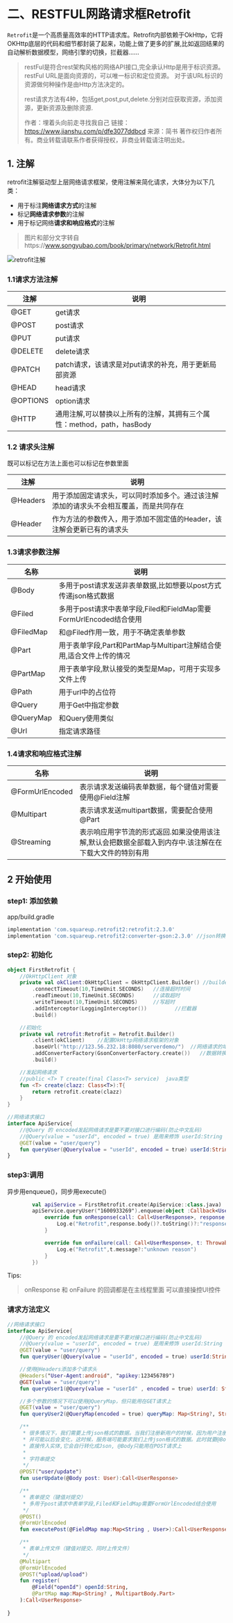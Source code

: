 # 二、RESTFUL网路请求框Retrofit

`Retrofit`是一个高质量高效率的HTTP请求库。Retrofit内部依赖于OkHttp，它将OKHttp底层的代码和细节都封装了起来，功能上做了更多的扩展,比如返回结果的自动解析数据模型，网络引擎的切换，拦截器......

> restFul是符合rest架构风格的网络API接口,完全承认Http是用于标识资源。restFul URL是面向资源的，可以唯一标识和定位资源。 对于该URL标识的资源做何种操作是由Http方法决定的。 
>
> rest请求方法有4种，包括get,post,put,delete.分别对应获取资源，添加资源，更新资源及删除资源.
>
> 
>
> 作者：埋着头向前走寻找我自己
> 链接：https://www.jianshu.com/p/dfe3077ddbcd
> 来源：简书
> 著作权归作者所有。商业转载请联系作者获得授权，非商业转载请注明出处。

## 1. 注解

retrofit注解驱动型上层网络请求框架，使用注解来简化请求，大体分为以下几类：

- 用于标注**网络请求方式**的注解
- 标记**网络请求参数**的注解
- 用于标记网络**请求和响应格式**的注解

> 图片和部分文字转自https://www.songyubao.com/book/primary/network/Retrofit.html

![retrofit注解](https://cdn.jsdelivr.net/gh/hairlyOwl/photo@master/retrofit注解.72sby7k1xd00.png)

### 1.1请求方法注解

| 注解     | 说明                                                         |
| -------- | ------------------------------------------------------------ |
| @GET     | get请求                                                      |
| @POST    | post请求                                                     |
| @PUT     | put请求                                                      |
| @DELETE  | delete请求                                                   |
| @PATCH   | patch请求，该请求是对put请求的补充，用于更新局部资源         |
| @HEAD    | head请求                                                     |
| @OPTIONS | option请求                                                   |
| @HTTP    | 通用注解,可以替换以上所有的注解，其拥有三个属性：method，path，hasBody |

###  1.2 请求头注解

既可以标记在方法上面也可以标记在参数里面

| 注解     | 说明                                                         |
| -------- | ------------------------------------------------------------ |
| @Headers | 用于添加固定请求头，可以同时添加多个。通过该注解添加的请求头不会相互覆盖，而是共同存在 |
| @Header  | 作为方法的参数传入，用于添加不固定值的Header，该注解会更新已有的请求头 |

### 1.3请求参数注解

| 名称      | 说明                                                         |
| --------- | ------------------------------------------------------------ |
| @Body     | 多用于post请求发送非表单数据,比如想要以post方式传递json格式数据 |
| @Filed    | 多用于post请求中表单字段,Filed和FieldMap需要FormUrlEncoded结合使用 |
| @FiledMap | 和@Filed作用一致，用于不确定表单参数                         |
| @Part     | 用于表单字段,Part和PartMap与Multipart注解结合使用,适合文件上传的情况 |
| @PartMap  | 用于表单字段,默认接受的类型是Map，可用于实现多文件上传       |
| @Path     | 用于url中的占位符                                            |
| @Query    | 用于Get中指定参数                                            |
| @QueryMap | 和Query使用类似                                              |
| @Url      | 指定请求路径                                                 |

### 1.4请求和响应格式注解

| 名称            | 说明                                                         |
| --------------- | ------------------------------------------------------------ |
| @FormUrlEncoded | 表示请求发送编码表单数据，每个键值对需要使用@Field注解       |
| @Multipart      | 表示请求发送multipart数据，需要配合使用@Part                 |
| @Streaming      | 表示响应用字节流的形式返回.如果没使用该注解,默认会把数据全部载入到内存中.该注解在在下载大文件的特别有用 |

## 2 开始使用

### step1: 添加依赖

app/build.gradle

```groovy
implementation 'com.squareup.retrofit2:retrofit:2.3.0'
implementation 'com.squareup.retrofit2:converter-gson:2.3.0' //json转换
```

### step2:  初始化

```kotlin
object FirstRetrofit {
    //OkHttpClient 对象
    private val okClient:OkHttpClient = OkHttpClient.Builder() //builder构建者设计模式
        .connectTimeout(10,TimeUnit.SECONDS)   //连接超时时间
        .readTimeout(10,TimeUnit.SECONDS)      //读取超时
        .writeTimeout(10,TimeUnit.SECONDS)     //写超时
        .addInterceptor(LoggingInterceptor())         //拦截器
        .build()

    //初始化
    private val retrofit:Retrofit = Retrofit.Builder()
        .client(okClient)    //配置OkHttp网络请求框架的对象
        .baseUrl("http://123.56.232.18:8080/serverdemo/")  //网络请求的域名
        .addConverterFactory(GsonConverterFactory.create())   //数据转换适配器
        .build()

    //发起网络请求
    //public <T> T create(final Class<T> service)  java类型
    fun <T> create(clazz: Class<T>):T{
        return retrofit.create(clazz)
    }
}

//网络请求接口
interface ApiService{
    //@Query 的 encoded发起网络请求是要不要对接口进行编码(防止中文乱码)
    //@Query(value = "userId", encoded = true) 是用来修饰 userId:String
    @GET(value = "user/query")
    fun queryUser(@Query(value = "userId", encoded = true) userId:String):Call<UserResponse>
}
```

### step3:调用

异步用enqueue()，同步用execute()

```kotlin
        val apiService = FirstRetrofit.create(ApiService::class.java)
        apiService.queryUser("1600933269").enqueue(object :Callback<UserResponse>{
            override fun onResponse(call: Call<UserResponse>, response: Response<UserResponse>) {
                Log.e("Retrofit",response.body()?.toString()?:"response is null")
            }

            override fun onFailure(call: Call<UserResponse>, t: Throwable) {
                Log.e("Retrofit",t.message?:"unknown reason")
            }
        })
```

Tips:

> onResponse 和 onFailure 的回调都是在主线程里面
> 可以直接操控UI控件

### 请求方法定义

```kotlin
//网络请求接口
interface ApiService{
    //@Query 的 encoded发起网络请求是要不要对接口进行编码(防止中文乱码)
    //@Query(value = "userId", encoded = true) 是用来修饰 userId:String
    @GET(value = "user/query")
    fun queryUser(@Query(value = "userId", encoded = true) userId:String):Call<UserResponse>

    //使用@Headers添加多个请求头
    @Headers("User-Agent:android", "apikey:123456789")
    @GET(value = "user/query")
    fun queryUser1(@Query(value = "userId" , encoded = true) userId: String):Call<UserResponse>

    //多个参数的情况下可以使用@QueryMap，但只能用在GET请求上
    @GET(value = "user/query")
    fun queryUser2(@QueryMap(encoded = true) queryMap: Map<String?, String?>):Call<UserResponse>

    /**
     * 很多情况下，我们需要上传json格式的数据。当我们注册新用户的时候，因为用户注册时的数据相对较多
     * 并可能以后会变化，这时候，服务端可能要求我们上传json格式的数据。此时就要@Body注解来实现。
     * 直接传入实体,它会自行转化成Json, @Body只能用在POST请求上
     *
     * 字符串提交
     */
    @POST("user/update")
    fun userUpdate(@Body post: User):Call<UserResponse>

    /**
     * 表单提交（键值对提交）
     * 多用于post请求中表单字段,Filed和FieldMap需要FormUrlEncoded结合使用
     */
    @POST()
    @FormUrlEncoded
    fun executePost(@FieldMap map:Map<String , User>):Call<UserResponse>

    /**
     * 表单上传文件（键值对提交、同时上传文件）
     */
    @Multipart
    @FormUrlEncoded
    @POST("upload/upload")
    fun register(
        @Field("openId") openId:String,
        @PartMap map:Map<String? , MultipartBody.Part>
    ):Call<UserResponse>
    
}
```

